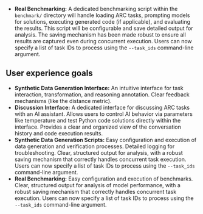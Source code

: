 
*   **Real Benchmarking:** A dedicated benchmarking script within the `benchmark/` directory will handle loading ARC tasks, prompting models for solutions, executing generated code (if applicable), and evaluating the results. This script will be configurable and save detailed output for analysis. The saving mechanism has been made robust to ensure all results are captured even during concurrent execution. Users can now specify a list of task IDs to process using the `--task_ids` command-line argument.

## User experience goals

*   **Synthetic Data Generation Interface:** An intuitive interface for task interaction, transformation, and reasoning annotation. Clear feedback mechanisms (like the distance metric).
*   **Discussion Interface:** A dedicated interface for discussing ARC tasks with an AI assistant. Allows users to control AI behavior via parameters like temperature and test Python code solutions directly within the interface. Provides a clear and organized view of the conversation history and code execution results.
*   **Synthetic Data Generation Scripts:** Easy configuration and execution of data generation and verification processes. Detailed logging for troubleshooting. Clear, structured output for analysis, with a robust saving mechanism that correctly handles concurrent task execution. Users can now specify a list of task IDs to process using the `--task_ids` command-line argument.
*   **Real Benchmarking:** Easy configuration and execution of benchmarks. Clear, structured output for analysis of model performance, with a robust saving mechanism that correctly handles concurrent task execution. Users can now specify a list of task IDs to process using the `--task_ids` command-line argument.
